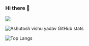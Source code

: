 ### Hi there 👋 
![](https://media.giphy.com/media/xUPJPq18YHwSFidW8g/giphy.gif)

<!--
**rain-kun/rain-kun** is a ✨ _special_ ✨ repository because its `README.md` (this file) appears on your GitHub profile.

Here are some ideas to get you started:

- 🔭 I’m currently working on ...
- 🌱 I’m currently learning ...
- 👯 I’m looking to collaborate on ...
- 🤔 I’m looking for help with ...
- 💬 Ask me about ...
- 📫 How to reach me: ...
- 😄 Pronouns: ...
- ⚡ Fun fact: ...
-->

![Ashutosh vishu yadav GitHub stats](https://github-readme-stats.vercel.app/api?username=rain-kun&count_private=true&show_icons=true&theme=tokyonight)

![Top Langs](https://github-readme-stats.vercel.app/api/top-langs/?username=rain-kun&layout=compact&show_icons=true&theme=tokyonight)
